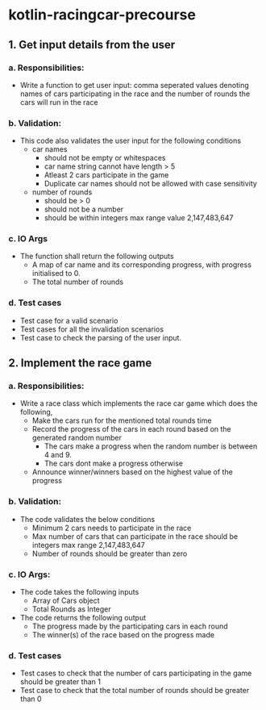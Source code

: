 # kotlin-racingcar-precourse

## 1. Get input details from the user
### a. Responsibilities:
- Write a function to get user input: comma seperated values denoting names of cars participating in the race and the number of rounds the cars will run in the race
### b. Validation:
- This code also validates the user input for the following conditions 
  - car names 
    - should not be empty or whitespaces
    - car name string cannot have length > 5
    - Atleast 2 cars participate in the game 
    - Duplicate car names should not be allowed with case sensitivity
  - number of rounds 
    - should be > 0 
    - should not be a number
    - should be within integers max range value 2,147,483,647
### c. IO Args
- The function shall return the following outputs 
  - A map of car name and its corresponding progress, with progress initialised to 0.
  - The total number of rounds
### d. Test cases 
- Test case for a valid scenario
- Test cases for all the invalidation scenarios
- Test case to check the parsing of the user input. 

## 2. Implement the race game 
### a. Responsibilities:
- Write a race class which implements the race car game which does the following,
  - Make the cars run for the mentioned total rounds time
  - Record the progress of the cars in each round based on the generated random number
    - The cars make a progress when the random number is between 4 and 9. 
    - The cars dont make a progress otherwise
  - Announce winner/winners based on the highest value of the progress
### b. Validation:
- The code validates the below conditions
  - Minimum 2 cars needs to participate in the race
  - Max number of cars that can participate in the race should be integers max range 2,147,483,647
  - Number of rounds should be greater than zero
### c. IO Args:
- The code takes the following inputs
  - Array of Cars object
  - Total Rounds as Integer
- The code returns the following output
  - The progress made by the participating cars in each round
  - The winner(s) of the race based on the progress made
### d. Test cases
- Test cases to check that the number of cars participating in the game should be greater than 1
- Test case to check that the total number of rounds should be greater than 0
